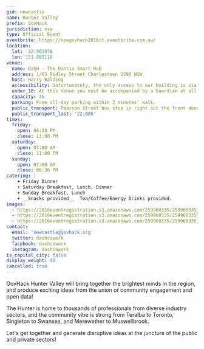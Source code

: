 ```yaml
---
gid: newcastle
name: Hunter Valley
prefix: GovHack
jurisdiction: nsw
type: Official Event
eventbrite: https://nswgovhack2016ct.eventbrite.com.au/
location:
  lat: -32.961978
  lon: 151.695119
venue:
  name: DaSH - The Dantia Smart Hub
  address: 1/63 Ridley Street Charlestown 2290 NSW
  host: Harry Balding
  accessibility: Unfortunately, the only access to our building is via a staircase!
  under_18: At this Venue you must be accompanied by a Guardian at all times
  capacity: 45
  parking: Free all-day parking within 2 minutes' walk. 
  public_transport: Pearson Street bus stop is right out the front door! Taxi rank 30 seconds' walk.
  public_transport_last: '22:08h'
times:
  friday:
    open: 06:30 PM
    close: 11:00 PM
  saturday:
    open: 07:00 AM
    close: 11:00 PM
  sunday:
    open: 07:00 AM
    close: 06:30 PM
catering: |
    + Friday Dinner   
    + Saturday Breakfast, Lunch, Dinner    
    + Sunday Breakfast, Lunch  
    + __Snacks provided__  Tea/Coffee/Energy Drinks provided.  
images:
  - https://2016eventregistration.s3.amazonaws.com/259960335/259960335jun152016308pmharrybaldingharrybaldingnewsouthwalesofficialeventgovhackhuntervalleywillbringtogetherthebrightestmindsintheregionandproduceexcitingideasfromtheunionofcommunityengagementandopendatathehunterishometothousandsofprofessionalsfromdiverseindustrysectorsandthecommunityvibeisstrongfromteralbatotorontosingletontoswanseaandmerewethertomuswellbrook.letsgettogetherandgeneratedisruptiveideasatthejunctureofthepublicandprivatesectorsdashthedantiasmarthub163ridleystreetcharlestown2290nswunfortunatelytheonlyaccesstoourbuildingisviaastaircase42972520_dashbusinessphotos001.jpg42972522_dashbusinessphotos010.jpg42972523_dashbusinessphotos013.jpg42972525cateredfridaydinnersaturdaybreakfastlunchdinnersundaybreakfastlunchsnacksprovided.teacoffeeenergydrinksprovided.freealldayparkingwithin2minuteswalk.pearsonstreetbusstopisrightoutthefrontdoortaxirank30secondswalk.2208harrybaldingnewcastlegovhack.orgnewcastlegovhack.orgdashcoworkdashcoworkdashcowork_42972520_dashbusinessphotos001.jpg
  - https://2016eventregistration.s3.amazonaws.com/259960335/259960335jun152016308pmharrybaldingharrybaldingnewsouthwalesofficialeventgovhackhuntervalleywillbringtogetherthebrightestmindsintheregionandproduceexcitingideasfromtheunionofcommunityengagementandopendatathehunterishometothousandsofprofessionalsfromdiverseindustrysectorsandthecommunityvibeisstrongfromteralbatotorontosingletontoswanseaandmerewethertomuswellbrook.letsgettogetherandgeneratedisruptiveideasatthejunctureofthepublicandprivatesectorsdashthedantiasmarthub163ridleystreetcharlestown2290nswunfortunatelytheonlyaccesstoourbuildingisviaastaircase42972520_dashbusinessphotos001.jpg42972522_dashbusinessphotos010.jpg42972523_dashbusinessphotos013.jpg42972525cateredfridaydinnersaturdaybreakfastlunchdinnersundaybreakfastlunchsnacksprovided.teacoffeeenergydrinksprovided.freealldayparkingwithin2minuteswalk.pearsonstreetbusstopisrightoutthefrontdoortaxirank30secondswalk.2208harrybaldingnewcastlegovhack.orgnewcastlegovhack.orgdashcoworkdashcoworkdashcowork_42972522_dashbusinessphotos010.jpg
  - https://2016eventregistration.s3.amazonaws.com/259960335/259960335jun152016308pmharrybaldingharrybaldingnewsouthwalesofficialeventgovhackhuntervalleywillbringtogetherthebrightestmindsintheregionandproduceexcitingideasfromtheunionofcommunityengagementandopendatathehunterishometothousandsofprofessionalsfromdiverseindustrysectorsandthecommunityvibeisstrongfromteralbatotorontosingletontoswanseaandmerewethertomuswellbrook.letsgettogetherandgeneratedisruptiveideasatthejunctureofthepublicandprivatesectorsdashthedantiasmarthub163ridleystreetcharlestown2290nswunfortunatelytheonlyaccesstoourbuildingisviaastaircase42972520_dashbusinessphotos001.jpg42972522_dashbusinessphotos010.jpg42972523_dashbusinessphotos013.jpg42972525cateredfridaydinnersaturdaybreakfastlunchdinnersundaybreakfastlunchsnacksprovided.teacoffeeenergydrinksprovided.freealldayparkingwithin2minuteswalk.pearsonstreetbusstopisrightoutthefrontdoortaxirank30secondswalk.2208harrybaldingnewcastlegovhack.orgnewcastlegovhack.orgdashcoworkdashcoworkdashcowork_42972523_dashbusinessphotos013.jpg
contact:
  email: 'newcastle@govhack.org'
  twitter: dashcowork
  facebook: dashcowork
  instagram: dashcowork
is_capital_city: false
display_weight: 40
cancelled: true
---
```


GovHack Hunter Valley will bring together the brightest minds in the region, and produce exciting ideas from the union of community engagement and open data!

The Hunter is home to thousands of professionals from diverse industry sectors, and the community vibe is strong from Teralba to Toronto, Singleton to Swansea, and Merewether to Muswellbrook.

Let's get together and generate disruptive ideas at the juncture of the public and private sectors!
